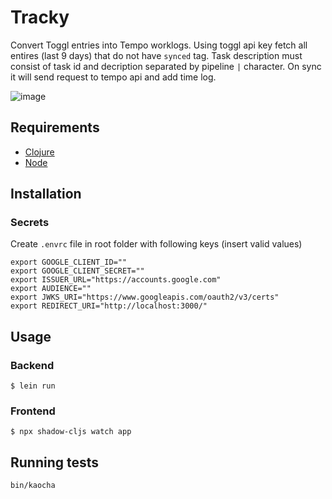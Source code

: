 
# Tracky

Convert Toggl entries into Tempo worklogs. Using toggl api key fetch all entires (last 9 days) that do not have `synced` tag. Task description must consist of task id and decription separated by pipeline `|` character. On sync it will send request to tempo api and add time log.

![image](https://user-images.githubusercontent.com/4154034/160797310-4e013bb2-c11d-485e-bf67-abdd4c14d86e.png)


## Requirements

* [Clojure](https://clojure.org/guides/getting_started)
* [Node](https://nodejs.org/en/)

## Installation

### Secrets

Create `.envrc` file in root folder with following keys (insert valid values)

```
export GOOGLE_CLIENT_ID=""
export GOOGLE_CLIENT_SECRET=""
export ISSUER_URL="https://accounts.google.com"
export AUDIENCE=""
export JWKS_URI="https://www.googleapis.com/oauth2/v3/certs"
export REDIRECT_URI="http://localhost:3000/"
```

## Usage

### Backend

```
$ lein run
```

### Frontend

```
$ npx shadow-cljs watch app
```

## Running tests

```
bin/kaocha
```
